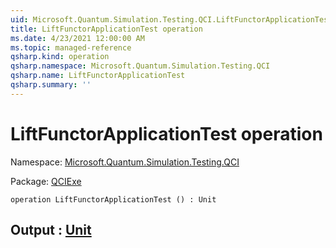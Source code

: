 ```yaml
---
uid: Microsoft.Quantum.Simulation.Testing.QCI.LiftFunctorApplicationTest
title: LiftFunctorApplicationTest operation
ms.date: 4/23/2021 12:00:00 AM
ms.topic: managed-reference
qsharp.kind: operation
qsharp.namespace: Microsoft.Quantum.Simulation.Testing.QCI
qsharp.name: LiftFunctorApplicationTest
qsharp.summary: ''
---
```


# LiftFunctorApplicationTest operation

Namespace: [Microsoft.Quantum.Simulation.Testing.QCI](xref:Microsoft.Quantum.Simulation.Testing.QCI)

Package: [QCIExe](https://nuget.org/packages/QCIExe)




```qsharp
operation LiftFunctorApplicationTest () : Unit
```


## Output : [Unit](xref:microsoft.quantum.qsharp.valueliterals#unit-literal)

